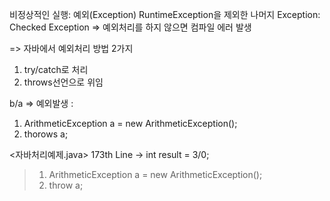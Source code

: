 비정상적인 실행: 예외(Exception)
RuntimeException을 제외한 나머지 Exception: Checked Exception
=> 예외처리를 하지 않으면 컴파일 에러 발생

=> 자바에서 예외처리 방법 2가지
1) try/catch로 처리
2) throws선언으로 위임

b/a => 예외발생 :
1) ArithmeticException a = new ArithmeticException();
2) thorows a;



<자바처리예제.java>
173th Line -> int result = 3/0;
> 1) ArithmeticException a = new ArithmeticException();
> 2) throw a;
